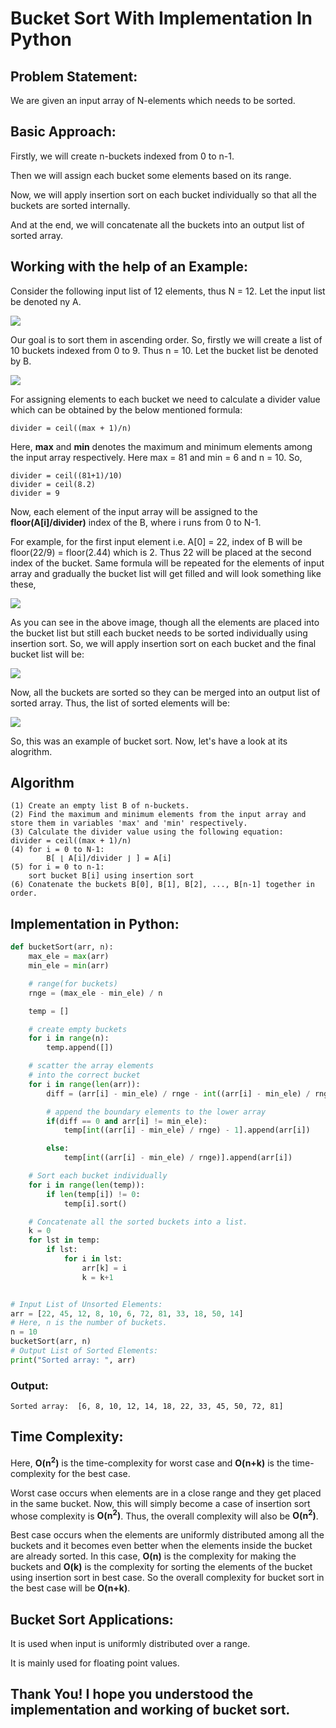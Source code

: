 # Bucket Sort With Implementation In Python

## Problem Statement:

We are given an input array of N-elements which needs to be sorted.

## Basic Approach:

Firstly, we will create n-buckets indexed from 0 to n-1.

Then we will assign each bucket some elements based on its range.

Now, we will apply insertion sort on each bucket individually so that all the buckets are sorted internally.

And at the end, we will concatenate all the buckets into an output list of sorted array.

## Working with the help of an Example:

Consider the following input list of 12 elements, thus N = 12. Let the input list be denoted ny A.

<img src='https://user-images.githubusercontent.com/65852362/141989892-792ae99e-5869-49a8-886e-253c911bb565.png'>

Our goal is to sort them in ascending order. So, firstly we will create a list of 10 buckets indexed from 0 to 9. Thus n = 10. Let the bucket list be denoted by B.

<img src='https://user-images.githubusercontent.com/65852362/141989936-49d34a66-fb9c-4512-84d0-f96b89e13f36.png' >

For assigning elements to each bucket we need to calculate a divider value which can be obtained by the below mentioned formula:

```
divider = ceil((max + 1)/n)
```
Here, <b>max</b> and <b>min</b> denotes the maximum and minimum elements among the input array respectively. Here max = 81 and min = 6 and n = 10.
So,

``` 
divider = ceil((81+1)/10)
divider = ceil(8.2)
divider = 9
```

Now, each element of the input array will be assigned to the <b>floor(A[i]/divider)</b> index of the B, where i runs from 0 to N-1.

For example, for the first input element i.e. A[0] = 22, index of B will be floor(22/9) = floor(2.44) which is 2. Thus 22 will be placed at the second index of the bucket. Same formula will be repeated for the elements of input array and gradually the bucket list will get filled and will look something like these,

<img src='https://user-images.githubusercontent.com/65852362/141989978-3703ade4-1f4b-4a94-8d97-b9b9b86eeaed.png'>

As you can see in the above image, though all the elements are placed into the bucket list but still each bucket needs to be sorted individually using insertion sort. So, we will apply insertion sort on each bucket and the final bucket list will be:

<img src='https://user-images.githubusercontent.com/65852362/141990182-606eedea-fc66-4f45-8342-89c7870ec9e3.png'>

Now, all the buckets are sorted so they can be merged into an output list of sorted array. Thus, the list of sorted elements will be:

<img src='https://user-images.githubusercontent.com/65852362/141990236-b64f302e-9039-4001-9098-e3a329ffa1b6.png'>

So, this was an example of bucket sort. Now, let's have a look at its alogrithm.

## Algorithm

```
(1) Create an empty list B of n-buckets.
(2) Find the maximum and minimum elements from the input array and store them in variables 'max' and 'min' respectively.
(3) Calculate the divider value using the following equation:
divider = ceil((max + 1)/n)
(4) for i = 0 to N-1:
        B[ ⌊ A[i]/divider ⌋ ] = A[i]
(5) for i = 0 to n-1:
    sort bucket B[i] using insertion sort
(6) Conatenate the buckets B[0], B[1], B[2], ..., B[n-1] together in order.
```

## Implementation in Python:

```Python
def bucketSort(arr, n):
	max_ele = max(arr)
	min_ele = min(arr)

	# range(for buckets)
	rnge = (max_ele - min_ele) / n

	temp = []

	# create empty buckets
	for i in range(n):
		temp.append([])

	# scatter the array elements
	# into the correct bucket
	for i in range(len(arr)):
		diff = (arr[i] - min_ele) / rnge - int((arr[i] - min_ele) / rnge)

		# append the boundary elements to the lower array
		if(diff == 0 and arr[i] != min_ele):
			temp[int((arr[i] - min_ele) / rnge) - 1].append(arr[i])

		else:
			temp[int((arr[i] - min_ele) / rnge)].append(arr[i])

	# Sort each bucket individually
	for i in range(len(temp)):
		if len(temp[i]) != 0:
			temp[i].sort()

	# Concatenate all the sorted buckets into a list.
	k = 0
	for lst in temp:
		if lst:
			for i in lst:
				arr[k] = i
				k = k+1


# Input List of Unsorted Elements:
arr = [22, 45, 12, 8, 10, 6, 72, 81, 33, 18, 50, 14]
# Here, n is the number of buckets.
n = 10
bucketSort(arr, n)
# Output List of Sorted Elements: 
print("Sorted array: ", arr)
```

### Output:

```
Sorted array:  [6, 8, 10, 12, 14, 18, 22, 33, 45, 50, 72, 81]
```

## Time Complexity:

Here, <b>O(n<sup>2</sup>)</b> is the time-complexity for worst case and <b>O(n+k)</b> is the time-complexity for the best case.

Worst case occurs when elements are in a close range and they get placed in the same bucket. Now, this will simply become a case of insertion sort whose complexity is <b>O(n<sup>2</sup>)</b>. Thus, the overall complexity will also be <b>O(n<sup>2</sup>)</b>.

Best case occurs when the elements are uniformly distributed among all the buckets and it becomes even better when the elements inside the bucket are already sorted. In this case, <b>O(n)</b> is the complexity for making the buckets and <b>O(k)</b> is the complexity for sorting the elements of the bucket using insertion sort in best case. 
So the overall complexity for bucket sort in the best case will be <b>O(n+k)</b>.

## Bucket Sort Applications:

It is used when input is uniformly distributed over a range.

It is mainly used for floating point values.

## Thank You! I hope you understood the implementation and working of bucket sort.
